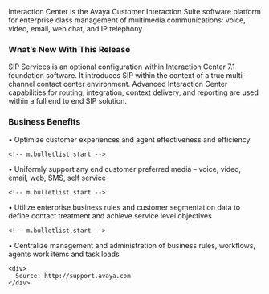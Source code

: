 
<p>
<div>
  Interaction Center is the Avaya Customer Interaction Suite software platform for enterprise class management of multimedia communications: voice, video, email, web chat, and IP telephony.
</div>



<div>
  </p> 
  
  <h3>
    What&#8217;s New With This Release
  </h3>
  
  <p>
    <span>SIP Services is an optional configuration within Interaction Center 7.1 foundation software. It introduces SIP within the context of a true multi-channel contact center environment. Advanced Interaction Center capabilities for routing, integration, context delivery, and reporting are used within a full end to end SIP solution.</span>
  </p>
  
  <h3>
    Business Benefits
  </h3>
  
  <p>
    <!-- m.bulletlist start -->
  </p>
  
  <div>
    <span>•</span> Optimize customer experiences and agent effectiveness and efficiency
  </div>
  
  <p>
    <!-- m.bulletlist end -->
    
    <!-- m.bulletlist start -->
  </p>
  
  <div>
    <span>•</span> Uniformly support any end customer preferred media &#8211; voice, video, email, web, SMS, self service
  </div>
  
  <p>
    <!-- m.bulletlist end -->
    
    <!-- m.bulletlist start -->
  </p>
  
  <div>
    <span>•</span> Utilize enterprise business rules and customer segmentation data to define contact treatment and achieve service level objectives
  </div>
  
  <p>
    <!-- m.bulletlist end -->
    
    <!-- m.bulletlist start -->
  </p>
  
  <div>
    <span>•</span> Centralize management and administration of business rules, workflows, agents work items and task loads
  </div>
  
  <p>
    </div> 
    
    <div>
      Source: http://support.avaya.com
    </div>

